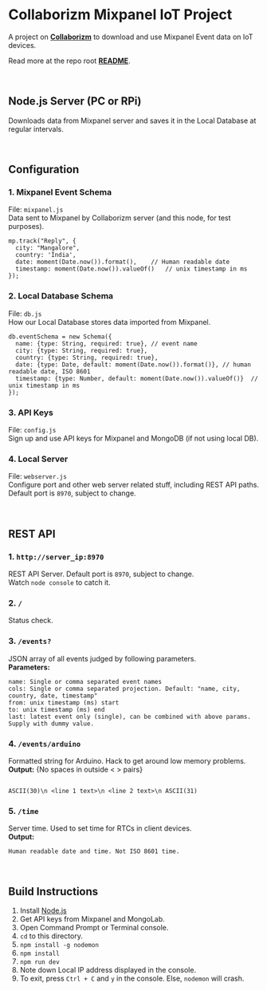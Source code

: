 # **Collaborizm Mixpanel IoT Project**
A project on **[Collaborizm](https://www.collaborizm.com/)** to download and use Mixpanel Event data on IoT devices.   

Read more at the repo root **[README](https://github.com/aharshac/Collaborizm_Mixpanel_IoT/blob/master/README.md)**.

&nbsp;

## **Node.js Server (PC or RPi)**
Downloads data from Mixpanel server and saves it in the Local Database at regular intervals.

&nbsp;

## **Configuration**
### 1. Mixpanel Event Schema
File: ``mixpanel.js``  
Data sent to Mixpanel by Collaborizm server (and this node, for test purposes).
```
mp.track("Reply", {
  city: "Mangalore",
  country: 'India',
  date: moment(Date.now()).format(),	// Human readable date
  timestamp: moment(Date.now()).valueOf()	// unix timestamp in ms
});
```

### 2. Local Database Schema
File: ``db.js``  
How our Local Database stores data imported from Mixpanel.
```
db.eventSchema = new Schema({
  name: {type: String, required: true}, // event name
  city: {type: String, required: true},
  country: {type: String, required: true},
  date: {type: Date, default: moment(Date.now()).format()}, // human readable date, ISO 8601
  timestamp: {type: Number, default: moment(Date.now()).valueOf()}	// unix timestamp in ms
});
```

### 3. API Keys
File: ``config.js``   
Sign up and use API keys for Mixpanel and MongoDB (if not using local DB).

### 4. Local Server
File: ``webserver.js``   
Configure port and other web server related stuff, including REST API paths.  
Default port is ``8970``, subject to change.

&nbsp;

## **REST API**
### 1. ``http://server_ip:8970``
REST API Server. Default port is ``8970``, subject to change.   
Watch ``node console`` to catch it.

### 2.  ``/``  
Status check.

### 3.  ``/events?``   
JSON array of all events judged by following parameters.   
**Parameters:**
```
name: Single or comma separated event names
cols: Single or comma separated projection. Default: "name, city, country, date, timestamp"
from: unix timestamp (ms) start
to: unix timestamp (ms) end
last: latest event only (single), can be combined with above params. Supply with dummy value.
```   

### 4.  ``/events/arduino``    
Formatted string for Arduino. Hack to get around low memory problems.   
**Output:** {No spaces in outside < > pairs}   
```

ASCII(30)\n <line 1 text>\n <line 2 text>\n ASCII(31)    
```

### 5.  ``/time``    
Server time. Used to set time for RTCs in client devices.   
**Output:**   
```
Human readable date and time. Not ISO 8601 time.
```

&nbsp;

## **Build Instructions**
1. Install [Node.js](https://nodejs.org/)
2. Get API keys from Mixpanel and MongoLab.
3. Open Command Prompt or Terminal console.
4. ``cd`` to this directory.
5. ``npm install -g nodemon``
6. ``npm install``
7. ``npm run dev``
8. Note down Local IP address displayed in the console.
9. To exit, press ``Ctrl + C`` and `y` in the console. Else, `nodemon` will crash.

